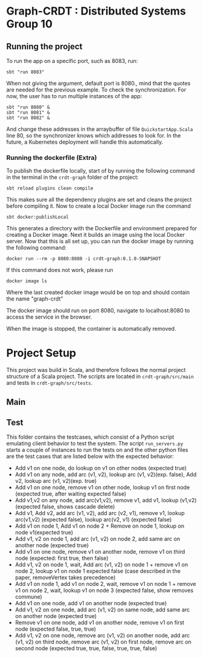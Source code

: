 # Graph-CRDT : Distributed Systems Group 10

## Running the project

To run the app on a specific port, such as 8083, run:

```
sbt "run 8083"
```

When not giving the argument, default port is 8080., mind that the quotes are needed for the previous example.
To check the synchronization. For now, the user has to run multiple instances of the app:

```
sbt "run 8080" &
sbt "run 8081" &
sbt "run 8082" &
```
And change these addresses in the arraybuffer of file `QuickstartApp.Scala` line 80, so the synchronizer knows which addresses to look for. 
In the future, a Kubernetes deployment will handle this automatically.

### Running the dockerfile (Extra)

To publish the dockerfile locally, start of by running the following command in the terminal in the `crdt-graph` folder of the project:

```
sbt reload plugins clean compile
```

This makes sure all the dependency plugins are set and cleans the project before compiling it. 
Now to create a local Docker image run the command 

```
sbt docker:publishLocal
```

This generates a directory with the Dockerfile and environment prepared for creating a Docker image.
Next it  builds an image using the local Docker server.
Now that this is all set up, you can run the docker image by running the following command:

```
docker run --rm -p 8080:8080 -i crdt-graph:0.1.0-SNAPSHOT
```

If this command does not work, please run 

```
docker image ls
```
Where the last created docker image would be on top and should contain the name "graph-crdt"

The docker image should run on port 8080, navigate to localhost:8080 to access the service in the browser. 

When the image is stopped, the container is automatically removed.


# Project Setup

This project was build in Scala, and therefore follows the normal project structure of a Scala project. The scripts are located in `crdt-graph/src/main` and tests  in `crdt-graph/src/tests`. 

## Main

## Test

This folder contains the testcases, which consist of a Python script emulating client behavior to test the system. The script `run_servers.py` starts a couple of instances to run the tests on and the other python files are the test cases that are listed below with the expected behavior:

* Add v1 on one node, do lookup on v1 on other nodes (expected true)
* Add v1 on any node, add arc (v1, v2), lookup arc (v1, v2)(exp. false), Add v2, lookup arc (v1, v2)(exp. true)
* Add v1 on one node, remove v1 on other node, lookup v1 on first node (expected true, after waiting expected false)
* Add v1,v2 on any node, add arc(v1,v2), remove v1, add v1, lookup (v1,v2) (expected false, shows cascade delete)
* Add v1, Add v2, add arc (v1, v2), add arc (v2, v1), remove v1, lookup arc(v1,v2) (expected false), lookup arc(v2, v1) (expected false)
* Add v1 on node 1, Add v1 on node 2 + Remove on node 1, lookup on node v1(expected true)
* Add v1, v2 on node 1, add arc (v1, v2) on node 2, add same arc on another node (expected true)
* Add v1 on one node, remove v1 on another node, remove v1 on third node (expected: first true, then false)
* Add v1, v2 on node 1, wait, Add arc (v1, v2) on node 1 + remove v1 on node 2, lookup v1 on node 1
expected false (case described in the paper, removeVertex takes precedence)
* Add v1 on node 1, add v1 on node 2, wait, remove v1 on node 1 + remove v1 on node 2, wait, lookup v1 on node 3 (expected false, show removes commune)
* Add v1 on one node, add v1 on another node (expected true)
* Add v1, v2 on one node, add arc (v1, v2) on same node, add same arc on another node (expected true)
* Remove v1 on one node, add v1 on another node, remove v1 on first node (expected false, true, true)
* Add v1, v2 on one node, remove arc (v1, v2) on another node, add arc (v1, v2) on third node, remove arc (v1, v2) on first node, remove arc on second node (expected true, true, false, true, true, false)





